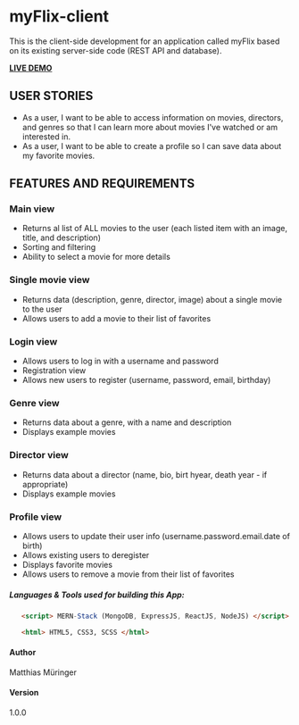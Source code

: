 # myFlix-client

This is the client-side development for an application called myFlix based on its existing server-side code (REST API and database).

<b>[LIVE DEMO](https://myflix-movies-client.netlify.app/)</b>

## USER STORIES

- As a user, I want to be able to access information on movies, directors, and genres so that I can learn more about movies I've watched or am interested in.
- As a user, I want to be able to create a profile so I can save data about my favorite movies.

## FEATURES AND REQUIREMENTS

### Main view

* Returns al list of ALL movies to the user (each listed item with an image, title, and description)
* Sorting and filtering
* Ability to select a movie for more details

### Single movie view

* Returns data (description, genre, director, image) about a single movie to the user
* Allows users to add a movie to their list of favorites

### Login view

* Allows users to log in with a username and password
* Registration view
* Allows new users to register (username, password, email, birthday)

### Genre view

* Returns data about a genre, with a name and description
* Displays example movies

### Director view

* Returns data about a director (name, bio, birt hyear, death year - if appropriate)
* Displays example movies

### Profile view

* Allows users to update their user info (username.password.email.date of birth)
* Allows existing users to deregister
* Displays favorite movies
* Allows users to remove a movie from their list of favorites

##### Languages & Tools used for building this App:
```html
   <script> MERN-Stack (MongoDB, ExpressJS, ReactJS, NodeJS) </script>
 ```
```html
   <html> HTML5, CSS3, SCSS </html>
 ```
 
 #### Author
 
 Matthias Müringer
 
 
#### Version
 
 1.0.0
